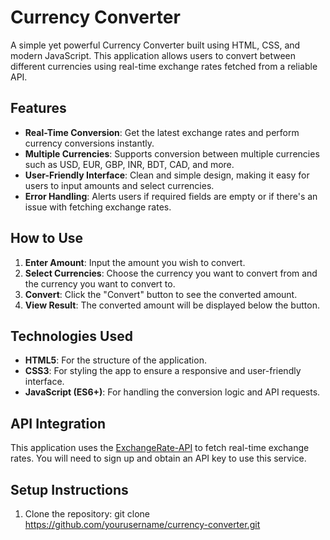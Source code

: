 # Currency Converter

A simple yet powerful Currency Converter built using HTML, CSS, and modern JavaScript. This application allows users to convert between different currencies using real-time exchange rates fetched from a reliable API.

## Features

- **Real-Time Conversion**: Get the latest exchange rates and perform currency conversions instantly.
- **Multiple Currencies**: Supports conversion between multiple currencies such as USD, EUR, GBP, INR, BDT, CAD, and more.
- **User-Friendly Interface**: Clean and simple design, making it easy for users to input amounts and select currencies.
- **Error Handling**: Alerts users if required fields are empty or if there's an issue with fetching exchange rates.

## How to Use

1. **Enter Amount**: Input the amount you wish to convert.
2. **Select Currencies**: Choose the currency you want to convert from and the currency you want to convert to.
3. **Convert**: Click the "Convert" button to see the converted amount.
4. **View Result**: The converted amount will be displayed below the button.

## Technologies Used

- **HTML5**: For the structure of the application.
- **CSS3**: For styling the app to ensure a responsive and user-friendly interface.
- **JavaScript (ES6+)**: For handling the conversion logic and API requests.

## API Integration

This application uses the [ExchangeRate-API](https://www.exchangerate-api.com/) to fetch real-time exchange rates. You will need to sign up and obtain an API key to use this service.

## Setup Instructions

1. Clone the repository:
   git clone https://github.com/yourusername/currency-converter.git
